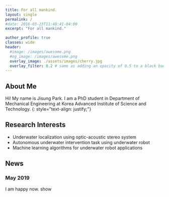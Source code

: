 ```yaml
---
title: For all mankind.
layout: single
permalink: /
#date: 2016-03-23T11:48:41-04:00
excerpt: "For all mankind."  

author_profile: true
classes: wide
header:
  #image: /images/awesome.png
  #og_image: /images/awesome.png
  overlay_image: ./assets/images/cherry.jpg
  overlay_filter: 0.2 # same as adding an opacity of 0.5 to a black background
---
```

## About Me
Hi! My name is Jisung Park. I am a PhD student in Department of Mechanical Engineering at Korea Advanced Institute of Science and Technology.
{: style="text-align: justify;"}

## Research Interests
* Underwater localization using optic-acoustic stereo system
* Autonomous underwater intervention task using underwater robot
* Machine learning algorithms for underwater robot applications


## News  
### May 2019  
I am happy now. show
